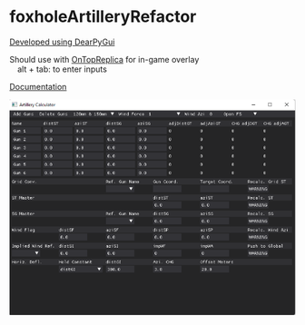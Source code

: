 # foxholeArtilleryRefactor
[Developed using DearPyGui](https://github.com/hoffstadt/DearPyGui) <br/>

Should use with [OnTopReplica](https://github.com/LorenzCK/OnTopReplica/releases) for in-game overlay <br/>
&emsp;alt + tab: to enter inputs

[Documentation](https://foxholeartilleryrefactor.readthedocs.io/en/latest/index.html)

![Screenshot](images/appAppearance.png)